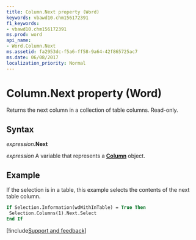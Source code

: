 ```yaml
---
title: Column.Next property (Word)
keywords: vbawd10.chm156172391
f1_keywords:
- vbawd10.chm156172391
ms.prod: word
api_name:
- Word.Column.Next
ms.assetid: fa2953dc-f5a6-ff58-9a64-42f865725ac7
ms.date: 06/08/2017
localization_priority: Normal
---
```



# Column.Next property (Word)

Returns the next column in a collection of table columns. Read-only.


## Syntax

_expression_.**Next**

_expression_ A variable that represents a **[Column](Word.Column.md)** object.


## Example

If the selection is in a table, this example selects the contents of the next table column.

```vb
If Selection.Information(wdWithInTable) = True Then 
 Selection.Columns(1).Next.Select 
End If
```



[!include[Support and feedback](~/includes/feedback-boilerplate.md)]